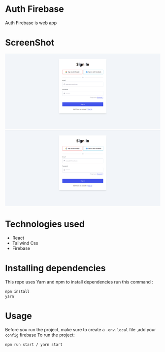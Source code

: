 # Auth Firebase
Auth Firebase is web app 

# ScreenShot
![signin](/ScreenShot/auth/signin.png)
![signup](/ScreenShot/auth/signin.png)
# Technologies used

* React 
* Tailwind Css
* Firebase
# Installing dependencies
This repo uses Yarn and npm to install dependencies run this command :

```
npm install 
yarn 
```
# Usage
Before you run the project, make sure to create a `.env.local` file ,add your `config` firebase 
To run the project:

```
npm run start / yarn start
```
